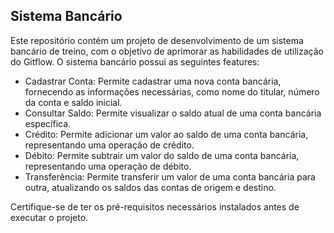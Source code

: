 ## Sistema Bancário

Este repositório contém um projeto de desenvolvimento de um sistema bancário de treino, com o objetivo de aprimorar as habilidades de utilização do Gitflow. O sistema bancário possui as seguintes features:

- Cadastrar Conta: Permite cadastrar uma nova conta bancária, fornecendo as informações necessárias, como nome do titular, número da conta e saldo inicial.
- Consultar Saldo: Permite visualizar o saldo atual de uma conta bancária específica.
- Crédito: Permite adicionar um valor ao saldo de uma conta bancária, representando uma operação de crédito.
- Débito: Permite subtrair um valor do saldo de uma conta bancária, representando uma operação de débito.
- Transferência: Permite transferir um valor de uma conta bancária para outra, atualizando os saldos das contas de origem e destino.

Certifique-se de ter os pré-requisitos necessários instalados antes de executar o projeto.